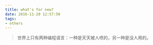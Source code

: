 ```yaml
---
title: what's for new?
date: 2016-11-20 12:57:50
tags:
- others
---
```

>世界上只有两种编程语言：一种是天天被人喷的，另一种是没人用的。
